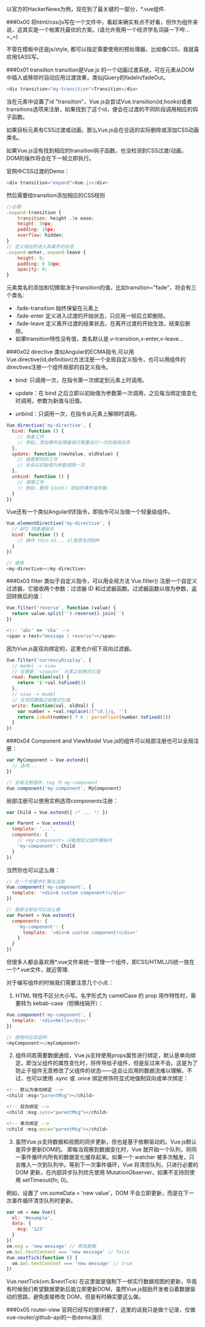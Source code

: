 以官方的HackerNews为例，现在到了最关键的一部分，*.vue组件.

###0x00 
将html/css/js写在一个文件中，看起来确实有点不好看，但作为组件来说，这其实是一个帕累托最优的方案。(请允许我用一个经济学名词装一下哔... =_=)

不管在<template></template>模板中还是js/style, 都可以指定需要使用的预处理器，比如像CSS，我就喜欢用SASS写。

###0x01 transition
transition是Vue.js 的一个动画过渡系统，可在元素从DOM中插入或移除时自动应用过渡效果，类似jQuery的fadeIn/fadeOut。
```javascript
<div transition="my-transition">Transition</div>
```
当在元素中设置了id "transition"，Vue.js会尝试Vue.transition(id,hooks)或者transitions选项来注册，如果找到了这个id，便会在过渡的不同阶段调用相应的钩子函数。

如果目标元素有CSS过渡或动画，那么Vue.js会在合适的实际删除或添加CSS动画类名。

如果Vue.js没有找到相应的transition钩子函数，也没检测到CSS过渡/动画，DOM的操作将会在下一帧立即执行。

官网中CSS过渡的Demo：
```javascript
<div transition="expand">Vue.js</div>
```
然后需要给transition添加相应的CSS规则
```javascript
//必需
.expand-transition {
	transition: height .3s ease;
	height: 30px;
	padding: 10px;
	overflow: hidden;
}
// 定义相应的进入和离开的状态
.expand-enter,.expand-leave {
	height: 0;
	padding: 0 10px;
	opacity: 0;
}
```
元素类名的添加和切换取决于transition的值，比如transition="fade"，将会有三个类名:
- .fade-transition 始终保留在元素上
- .fade-enter 定义进入过渡的开始状态，只应用一帧后立即删除。
- .fade-leave 定义离开过渡的结束状态，在离开过渡的开始生效，结束后删除。
- 如果transition特性没有值，类名默认是.v-transition,v-enter,v-leave...

###0x02 directive
类似Angular的ECMA指令,可以用Vue.directive(id,definition)方法注册一个全局自定义指令，也可以用组件的directives注册一个组件局部的自定义指令。

- bind: 只调用一次，在指令第一次绑定到元素上时调用。

- update：在 bind 之后立即以初始值为参数第一次调用，之后每当绑定值变化时调用，参数为新值与旧值。 

- unbind：只调用一次，在指令从元素上解绑时调用。

```javascript
Vue.directive('my-directive', {
  bind: function () {
    // 准备工作
    // 例如，添加事件处理器或只需要运行一次的高耗任务
  },
  update: function (newValue, oldValue) {
    // 值更新时的工作
    // 也会以初始值为参数调用一次
  },
  unbind: function () {
    // 清理工作
    // 例如，删除 bind() 添加的事件监听器
  }
})
```

Vue还有一个类似Angular的E指令，即指令可以当做一个轻量级组件。
```javascript
Vue.elementDirective('my-directive', {
  // API 同普通指令
  bind: function () {
    // 操作 this.el... el是原生的DOM
  }
})

// 使用
<my-directive></my-directive>
```


###0x03 filter
类似于自定义指令，可以用全局方法 Vue.filter() 注册一个自定义过滤器，它接收两个参数：过滤器 ID 和过滤器函数。过滤器函数以值为参数，返回转换后的值：

```javascript
Vue.filter('reverse', function (value) {
  return value.split('').reverse().join('')
})

<!-- 'abc' => 'cba' -->
<span v-text="message | reverse"></span>
```
因为Vue.js是双向绑定的，这里也介绍下双向过滤器。
```javascript
Vue.filter('currencyDisplay', {
  // model -> view
  // 在更新 `<input>` 元素之前格式化值
  read: function(val) {
    return '$'+val.toFixed(2)
  },
  // view -> model
  // 在写回数据之前格式化值
  write: function(val, oldVal) {
    var number = +val.replace(/[^\d.]/g, '')
    return isNaN(number) ? 0 : parseFloat(number.toFixed(2))
  }
})
```

###0x04 Component and ViewModel
Vue.js的组件可以局部注册也可以全局注册：
```javascript
var MyComponent = Vue.extend({
  // 选项...
})

// 全局注册组件，tag 为 my-component
Vue.component('my-component', MyComponent)
```

局部注册可以使用实例选项components注册：
```javascript
var Child = Vue.extend({ /* ... */ })

var Parent = Vue.extend({
  template: '...',
  components: {
    // <my-component> 只能用在父组件模板内
    'my-component': Child
  }
})
```

当然你也可以这么做：
```javascript
// 在一个步骤中扩展与注册
Vue.component('my-component', {
  template: '<div>A custom component!</div>'
})

// 局部注册也可以这么做
var Parent = Vue.extend({
  components: {
    'my-component': {
      template: '<div>A custom component!</div>'
    }
  }
})
```

但很多人都会喜欢用*.vue文件来统一管理一个组件，即CSS/HTML/JS统一放在一个*.vue文件，就近管理.

对于编写组件的时候我们需要注意几个小点：
1. HTML 特性不区分大小写。名字形式为 camelCase 的 prop 用作特性时，需要转为 kebab-case（短横线隔开）：
```javascript
Vue.component('my-component', {
  template: '<div>Hello</div>'
})

// 使用时应该这样:
<myComponent></myComponent>
```

2. 组件间若需要数据通信，Vue.js支持使用props属性进行绑定，默认是单向绑定。即当父组件的属性变化时，将传导给子组件，但是反过来不会。这是为了防止子组件无意修改了父组件的状态——这会让应用的数据流难以理解。不过，也可以使用 .sync 或 .once 绑定修饰符显式地强制双向或单次绑定：

```javascript
<!-- 默认为单向绑定 -->
<child :msg="parentMsg"></child>

<!-- 双向绑定 -->
<child :msg.sync="parentMsg"></child>

<!-- 单次绑定 -->
<child :msg.once="parentMsg"></child>
```

3. 虽然Vue.js支持数据和视图的同步更新，但也是基于依赖驱动的。Vue.js默认是异步更新DOM的。
即每当观察到数据变化时，Vue 就开始一个队列，将同一事件循环内所有的数据变化缓存起来。如果一个 watcher 被多次触发，只会推入一次到队列中。等到下一次事件循环，Vue 将清空队列，只进行必要的 DOM 更新。在内部异步队列优先使用 MutationObserver，如果不支持则使用 setTimeout(fn, 0)。

例如，设置了 vm.someData = 'new value'，DOM 不会立即更新，而是在下一次事件循环清空队列时更新。

```javascript
var vm = new Vue({
  el: '#example',
  data: {
    msg: '123'
  }
})
vm.msg = 'new message' // 修改数据
vm.$el.textContent === 'new message' // false
Vue.nextTick(function () {
  vm.$el.textContent === 'new message' // true
})
```

Vue.nextTick(vm.$nextTick) 在这里就是强制下一帧实行数据视图的更新，毕竟有时候我们希望数据更新后能立即更新DOM，虽然Vue.js鼓励开发者沿着数据驱动的思路，避免直接修改 DOM，但是有时确实要这么做。

###0x05 router-view
官网已经写的很详细了，这里的话我只是做个记录，仅做vue-router/github-api的一些demo演示


